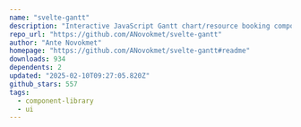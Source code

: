 ```yaml
---
name: "svelte-gantt"
description: "Interactive JavaScript Gantt chart/resource booking component"
repo_url: "https://github.com/ANovokmet/svelte-gantt"
author: "Ante Novokmet"
homepage: "https://github.com/ANovokmet/svelte-gantt#readme"
downloads: 934
dependents: 2
updated: "2025-02-10T09:27:05.820Z"
github_stars: 557
tags: 
  - component-library
  - ui
---
```


